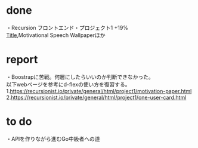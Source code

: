 # done
・Recursion フロントエンド・プロジェクト1 +19% </br>
[Title](<RecursionCS/フロントエンド・プロジェクト/UserProfileCards/Motivational Speech Wallpaper>),Motivational Speech Wallpaperほか</br>


# report
・Boostrapに苦戦。何層にしたらいいのか判断できなかった。</br>
以下webページを参考にd-flexの使い方を復習する。</br>
1.https://recursionist.io/private/general/html/project1/motivation-paper.html</br>
2.https://recursionist.io/private/general/html/project1/one-user-card.html</br>

# to do
・APIを作りながら進むGo中級者への道</br>